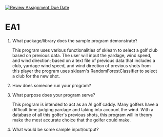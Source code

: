 [![Review Assignment Due Date](https://classroom.github.com/assets/deadline-readme-button-24ddc0f5d75046c5622901739e7c5dd533143b0c8e959d652212380cedb1ea36.svg)](https://classroom.github.com/a/FJiO-WNb)
# EA1

1. What package/library does the sample program demonstrate?
   
   This program uses various functionalities of sklearn to select a golf club based on previous data. The user will input the yardage, wind speed, and wind direction; based on a text file of previous data that includes a club, yardage wind speed, and wind direction of previous shots from this player the program uses sklearn's RandomForestClassifier to select a club for the new shot.

2. How does someone run your program?
   
3. What purpose does your program serve?

   This program is intended to act as an AI golf caddy. Many golfers have a difficult time judging yardage and taking into account the wind. With a database of all this golfer's previous shots, this program will in theory make the most accurate choice that the golfer could make.

4. What would be some sample input/output?
